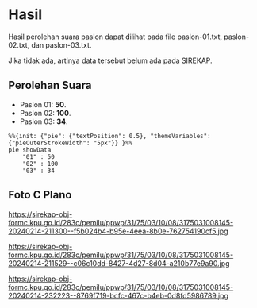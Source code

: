 # Hasil

Hasil perolehan suara paslon dapat dilihat pada file paslon-01.txt, paslon-02.txt, dan paslon-03.txt.

Jika tidak ada, artinya data tersebut belum ada pada SIREKAP.

## Perolehan Suara

 * Paslon 01: **50**.
 * Paslon 02: **100**.
 * Paslon 03: **34**.

```mermaid
%%{init: {"pie": {"textPosition": 0.5}, "themeVariables": {"pieOuterStrokeWidth": "5px"}} }%%
pie showData
    "01" : 50
    "02" : 100
    "03" : 34
```
## Foto C Plano

https://sirekap-obj-formc.kpu.go.id/283c/pemilu/ppwp/31/75/03/10/08/3175031008145-20240214-211300--f5b024b4-b95e-4eea-8b0e-762754190cf5.jpg

https://sirekap-obj-formc.kpu.go.id/283c/pemilu/ppwp/31/75/03/10/08/3175031008145-20240214-211529--c06c10dd-8427-4d27-8d04-a210b77e9a90.jpg

https://sirekap-obj-formc.kpu.go.id/283c/pemilu/ppwp/31/75/03/10/08/3175031008145-20240214-232223--8769f719-bcfc-467c-b4eb-0d8fd5986789.jpg
